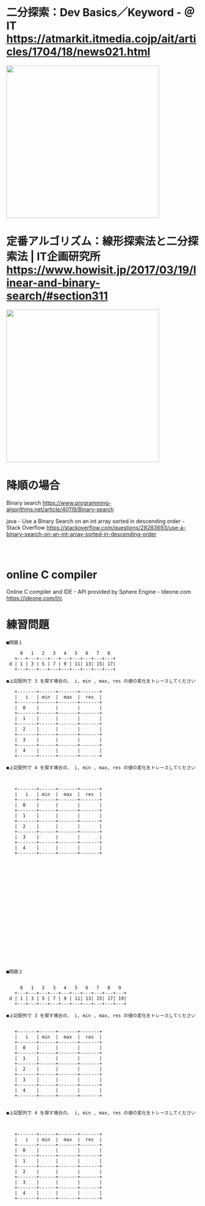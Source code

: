 
# 二分探索：Dev Basics／Keyword - ＠IT https://atmarkit.itmedia.cojp/ait/articles/1704/18/news021.html

<img src="https://image.itmedia.co.jp/ait/articles/1704/18/dt-02.gif" width=400>


# 定番アルゴリズム：線形探索法と二分探索法 | IT企画研究所 https://www.howisit.jp/2017/03/19/linear-and-binary-search/#section311

<img src="https://www.howisit.jp/myblog/wp-content/uploads/2021/11/1fa5c248b7fa2510e6c97a1ed4210eac.jpg" width=400>


# 降順の場合

Binary search https://www.programming-algorithms.net/article/40119/Binary-search


java - Use a Binary Search on an int array sorted in descending order - Stack Overflow https://stackoverflow.com/questions/28283693/use-a-binary-search-on-an-int-array-sorted-in-descending-order


```



```

# online C compiler
Online C compiler and IDE - API provided by Sphere Engine - Ideone.com https://ideone.com/l/c


# 練習問題

```
■問題１
         
     0   1   2   3   4   5   6   7   8        
   +---+---+---+---+---+---+---+---+---+  
 d | 1 | 3 | 5 | 7 | 9 | 11| 13| 15| 17|  
   +---+---+---+---+---+---+---+---+---+  

●上記配列で 3 を探す場合の、 i, min , max, res の値の変化をトレースしてください

   +-------+------+-------+-------+  
   |   i   | min  |  max  |  res  |  
   +-------+------+-------+-------+  
   |  0    |      |       |       |  
   +-------+------+-------+-------+  
   |  1    |      |       |       |  
   +-------+------+-------+-------+  
   |  2    |      |       |       |  
   +-------+------+-------+-------+  
   |  3    |      |       |       |  
   +-------+------+-------+-------+  
   |  4    |      |       |       |  
   +-------+------+-------+-------+  

●上記配列で 4 を探す場合の、 i, min , max, res の値の変化をトレースしてください



   +-------+------+-------+-------+  
   |   i   | min  |  max  |  res  |  
   +-------+------+-------+-------+  
   |  0    |      |       |       |  
   +-------+------+-------+-------+  
   |  1    |      |       |       |  
   +-------+------+-------+-------+  
   |  2    |      |       |       |  
   +-------+------+-------+-------+  
   |  3    |      |       |       |  
   +-------+------+-------+-------+  
   |  4    |      |       |       |  
   +-------+------+-------+-------+  





















■問題２


     0   1   2   3   4   5   6   7   8   9    
   +---+---+---+---+---+---+---+---+---+---+  
 d | 1 | 3 | 5 | 7 | 9 | 11| 13| 15| 17| 19|  
   +---+---+---+---+---+---+---+---+---+---+  

●上記配列で 3 を探す場合の、 i, min , max, res の値の変化をトレースしてください


   +-------+------+-------+-------+  
   |   i   | min  |  max  |  res  |  
   +-------+------+-------+-------+  
   |  0    |      |       |       |  
   +-------+------+-------+-------+  
   |  1    |      |       |       |  
   +-------+------+-------+-------+  
   |  2    |      |       |       |  
   +-------+------+-------+-------+  
   |  3    |      |       |       |  
   +-------+------+-------+-------+  
   |  4    |      |       |       |  
   +-------+------+-------+-------+  


●上記配列で 4 を探す場合の、 i, min , max, res の値の変化をトレースしてください



   +-------+------+-------+-------+  
   |   i   | min  |  max  |  res  |  
   +-------+------+-------+-------+  
   |  0    |      |       |       |  
   +-------+------+-------+-------+  
   |  1    |      |       |       |  
   +-------+------+-------+-------+  
   |  2    |      |       |       |  
   +-------+------+-------+-------+  
   |  3    |      |       |       |  
   +-------+------+-------+-------+  
   |  4    |      |       |       |  
   +-------+------+-------+-------+  





```


